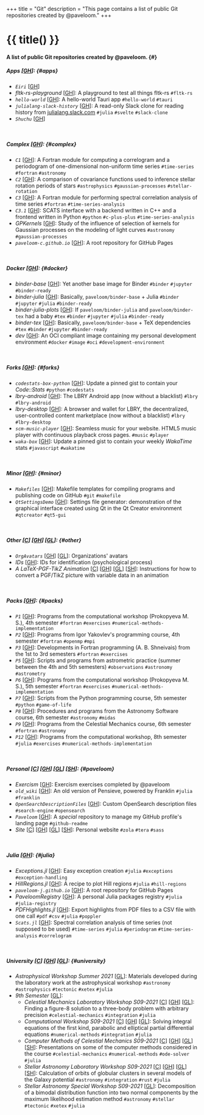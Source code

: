 +++
title = "Git"
description = "This page contains a list of public Git repositories created by @paveloom."
+++

# {{ title() }}
#### A list of public Git repositories created by @paveloom. {#}

##### Apps [[GH](https://github.com/paveloom-a)]: {#apps}
- *`Eiri`* [[GH](https://github.com/paveloom-a/Eiri)]
- *fltk-rs-playground* [[GH](https://github.com/paveloom-a/fltk-rs-playground)]: A playground to test all things fltk-rs `#fltk-rs`
- *`hello-world`* [[GH](https://github.com/paveloom-a/hello-world)]: A hello-world Tauri app `#hello-world` `#tauri`
- *`julialang-slack-history`* [[GH](https://github.com/paveloom-a/julialang-slack-history)]: A read-only Slack clone for reading history from [julialang.slack.com](https://julialang.slack.com) `#julia` `#svelte` `#slack-clone`
- *`Shuchu`* [[GH](https://github.com/paveloom-a/Shuchu)]

<br>

##### Complex [[GH](https://github.com/paveloom-c)]: {#complex}
- *`C1`* [[GH](https://github.com/paveloom-c/C1)]: A Fortran module for computing a correlogram and a periodogram of one-dimensional non-uniform time series `#time-series` `#fortran` `#astronomy`
- *`C2`* [[GH](https://github.com/paveloom-c/C2)]: A comparison of covariance functions used to inference stellar rotation periods of stars `#astrophysics` `#gaussian-processes` `#stellar-rotation`
- *`C3`* [[GH](https://github.com/paveloom-c/C3)]: A Fortran module for performing spectral correlation analysis of time series `#fortran` `#time-series-analysis`
- *`C3.1`* [[GH](https://github.com/paveloom-c/C3.1)]: SCATS interface with a backend written in C++ and a frontend written in Python `#python` `#c-plus-plus` `#time-series-analysis`
- *GPKernels* [[GH](https://github.com/paveloom-c/GPKernels)]: Study of the influence of selection of kernels for Gaussian processes on the modeling of light curves `#astronomy` `#gaussian-processes`
- *`paveloom-c.github.io`* [[GH](https://github.com/paveloom-c/paveloom-c.github.io)]: A root repository for GitHub Pages

<br>

##### Docker [[GH](https://github.com/paveloom-d)]: {#docker}

- *binder-base* [[GH](https://github.com/paveloom-d/binder-base)]: Yet another base image for Binder `#binder` `#jupyter` `#binder-ready`
- *binder-julia* [[GH](https://github.com/paveloom-d/binder-julia)]: Basically, `paveloom/binder-base` + Julia `#binder` `#jupyter` `#julia` `#binder-ready`
- *binder-julia-plots* [[GH](https://github.com/paveloom-d/binder-julia-plots)]: If `paveloom/binder-julia` and `paveloom/binder-tex` had a baby `#tex` `#binder` `#jupyter` `#julia` `#binder-ready`
- *binder-tex* [[GH](https://github.com/paveloom-d/binder-tex)]: Basically, `paveloom/binder-base` + TeX dependencies `#tex` `#binder` `#jupyter` `#binder-ready`
- *dev* [[GH](https://github.com/paveloom-d/dev)]: An OCI compliant image containing my personal development environment `#docker` `#image` `#oci` `#development-environment`

<br>

##### Forks [[GH](https://github.com/paveloom-f)]: {#forks}
- *`codestats-box-python`* [[GH](https://github.com/paveloom-f/codestats-box-python)]: Update a pinned gist to contain your *Code::Stats* `#python` `#codestats`
- *lbry-android* [[GH](https://github.com/paveloom-f/lbry-android)]: The LBRY Android app (now without a blacklist) `#lbry` `#lbry-android`
- *lbry-desktop* [[GH](https://github.com/paveloom-f/lbry-desktop)]: A browser and wallet for LBRY, the decentralized, user-controlled content marketplace (now without a blacklist) `#lbry` `#lbry-desktop`
- *`scm-music-player`* [[GH](https://github.com/paveloom-f/scm-music-player)]: Seamless music for your website. HTML5 music player with continuous playback cross pages. `#music` `#player`
- *`waka-box`* [[GH](https://github.com/paveloom-f/waka-box)]: Update a pinned gist to contain your weekly _WakaTime_ stats `#javascript` `#wakatime`

<br>

##### Minor [[GH](https://github.com/paveloom-m)]: {#minor}
- *`Makefiles`* [[GH](https://github.com/paveloom-m/Makefiles)]: Makefile templates for compiling programs and publishing code on GitHub `#git` `#makefile`
- *`QtSettingsDemo`* [[GH](https://github.com/paveloom-m/QtSettingsDemo)]: Settings file generator: demonstration of the graphical interface created using Qt in the Qt Creator environment `#qtcreator` `#qt5-gui`

<br>

##### Other [[C](https://codeberg.org/paveloom-o)] [[GH](https://github.com/paveloom-o)] [[GL](https://gitlab.com/paveloom-g/other)]: {#other}
- *`OrgAvatars`* [[GH](https://github.com/paveloom-o/OrgAvatars)] [[GL](https://gitlab.com/paveloom-g/other/OrgAvatars)]: Organizations' avatars
- *IDs* [[GH](https://github.com/paveloom-o/IDs)]: IDs for identification (psychological process)
- *A LaTeX-PGF-TikZ Animation* [[C](https://codeberg.org/paveloom-o/A-LaTeX-PGF-TikZ-Animation)] [[GH](https://github.com/paveloom-o/A-LaTeX-PGF-TikZ-Animation)] [[GL](https://gitlab.com/paveloom-g/other/a-latex-pgf-tikz-animation)] [[SH](https://sr.ht/~paveloom/A-LaTeX-PGF-TikZ-Animation)]: Instructions for how to convert a PGF/TikZ picture with variable data in an animation

<br>

##### Packs [[GH](https://github.com/paveloom-p)]: {#packs}
- *`P1`* [[GH](https://github.com/paveloom-p/P1)]: Programs from the computational workshop (Prokopyeva M. S.), 4th semester `#fortran` `#exercises` `#numerical-methods-implementation`
- *`P2`* [[GH](https://github.com/paveloom-p/P2)]: Programs from Igor Yakovlev's programming course, 4th semester `#fortran` `#openmp` `#mpi`
- *`P3`* [[GH](https://github.com/paveloom-p/P3)]: Developments in Fortran programming (A. B. Shneivais) from the 1st to 3rd semesters `#fortran` `#exercises`
- *`P5`* [[GH](https://github.com/paveloom-p/P5)]: Scripts and programs from astrometric practice (summer between the 4th and 5th semesters) `#observations`  `#astronomy` `#astrometry`
- *`P6`* [[GH](https://github.com/paveloom-p/P6)]: Programs from the computational workshop (Prokopyeva M. S.), 5th semester `#fortran` `#exercises` `#numerical-methods-implementation`
- *`P7`* [[GH](https://github.com/paveloom-p/P7)]: Scripts from the Python programming course, 5th semester `#python` `#game-of-life`
- *`P8`* [[GH](https://github.com/paveloom-p/P8)]: Procedures and programs from the Astronomy Software course, 6th semester `#astronomy` `#midas`
- *`P9`* [[GH](https://github.com/paveloom-p/P9)]: Programs from the Celestial Mechanics course, 6th semester `#fortran` `#astronomy`
- *`P12`* [[GH](https://github.com/paveloom-p/P12)]: Programs from the computational workshop, 8th semester `#julia` `#exercises` `#numerical-methods-implementation`

<br>

##### Personal [[C](https://codeberg.org/Paveloom)] [[GH](https://github.com/Paveloom)] [[GL](https://gitlab.com/paveloom-g/personal)] [[SH](https://sr.ht/~paveloom/)]: {#paveloom}
- *Exercism* [[GH](https://github.com/Paveloom/Exercism)]: Exercism exercises completed by @paveloom
- *`old_wiki`* [[GH](https://github.com/Paveloom/old_wiki)]: An old version of Pensieve, powered by Franklin `#julia` `#franklin`
- *`OpenSearchDescriptionFiles`* [[GH](https://github.com/Paveloom/OpenSearchDescriptionFiles)]: Custom OpenSearch description files  `#search-engine` `#opensearch`
- *`Paveloom`* [[GH](https://github.com/Paveloom/Paveloom)]: A *special* repository to manage my GitHub profile's landing page `#github-readme`
- *Site* [[C](https://codeberg.org/paveloom/pages)] [[GH](https://github.com/Paveloom/paveloom.github.io)] [[GL](https://gitlab.com/paveloom-g/personal/site)] [[SH](https://sr.ht/~paveloom/paveloom.shrt.site)]: Personal website `#zola` `#tera` `#sass`

<br>

##### Julia [[GH](https://github.com/paveloom-j)]: {#julia}
- *Exceptions.jl* [[GH](https://github.com/paveloom-j/Exceptions.jl)]: Easy exception creation `#julia` `#exceptions` `#exception-handling`
- *HillRegions.jl* [[GH](https://github.com/paveloom-j/HillRegions.jl)]: A recipe to plot Hill regions `#julia` `#hill-regions`
- *`paveloom-j.github.io`* [[GH](https://github.com/paveloom-j/paveloom-j.github.io)]: A root repository for GitHub Pages
- *PaveloomRegistry* [[GH](https://github.com/paveloom-j/PaveloomRegistry)]: A personal Julia packages registry `#julia` `#julia-registry`
- *PDFHighlights.jl* [[GH](https://github.com/paveloom-j/PDFHighlights.jl)]: Export highlights from PDF files to a CSV file with one call `#pdf` `#csv` `#julia` `#poppler`
- *`Scats.jl`* [[GH](https://github.com/paveloom-j/Scats.jl)]: Spectral correlation analysis of time series (not supposed to be used) `#time-series` `#julia` `#periodogram` `#time-series-analysis` `#correlogram`

<br>

##### University [[C](https://codeberg.org/paveloom-university)] [[GH](https://github.com/paveloom-university)] [[GL](https://gitlab.com/paveloom-g/university)]: {#university}
- *Astrophysical Workshop Summer 2021* [[GL](https://gitlab.com/paveloom-g/university/astrophysical-workshop-summer-2021)]: Materials developed during the laboratory work at the astrophysical workshop `#astronomy` `#astrophysics` `#tectonic` `#xetex` `#julia`
- *9th Semester* [[GL](https://gitlab.com/paveloom-g/university/s09-2021)]:
  - *Celestial Mechanics Laboratory Workshop S09-2021* [[C](https://codeberg.org/paveloom-university/Celestial-Mechanics-Laboratory-Workshop-S09-2021)] [[GH](https://github.com/paveloom-university/Celestial-Mechanics-Laboratory-Workshop-S09-2021)] [[GL](https://gitlab.com/paveloom-g/university/s09-2021/celestial-mechanics-laboratory-workshop-s09-2021)]: Finding a figure-8 solution to a three-body problem with arbitrary precision `#celestial-mechanics` `#integration` `#julia`
  - *Computational Workshop S09-2021* [[C](https://codeberg.org/paveloom-university/Computational-Workshop-S09-2021)] [[GH](https://github.com/paveloom-university/Computational-Workshop-S09-2021)] [[GL](https://gitlab.com/paveloom-g/university/s09-2021/computational-workshop)]: Solving integral equations of the first kind, parabolic and elliptical partial differential equations `#numerical-methods` `#integration` `#julia`
  - *Computer Methods of Celestial Mechanics S09-2021* [[C](https://codeberg.org/paveloom-university/Computer-Methods-of-Celestial-Mechanics-S09-2021)] [[GH](https://github.com/paveloom-university/Computer-Methods-of-Celestial-Mechanics-S09-2021)] [[GL](https://gitlab.com/paveloom-g/university/s09-2021/computer-methods-of-celestial-mechanics)] [[SH](https://sr.ht/~paveloom/Computer-Methods-of-Celestial-Mechanics-S09-2021)]: Presentations on some of the computer methods considered in the course `#celestial-mechanics` `#numerical-methods` `#ode-solver` `#julia`
  - *Stellar Astronomy Laboratory Workshop S09-2021* [[C](https://codeberg.org/paveloom-university/Stellar-Astronomy-Laboratory-Workshop-S09-2021)] [[GH](https://github.com/paveloom-university/Stellar-Astronomy-Laboratory-Workshop-S09-2021)] [[GL](https://gitlab.com/paveloom-g/university/s09-2021/stellar-astronomy-laboratory-workshop)] [[SH](https://sr.ht/~paveloom/Stellar-Astronomy-Laboratory-Workshop-S09-2021)]: Calculation of orbits of globular clusters in several models of the Galaxy potential `#astronomy` `#integration` `#rust` `#julia`
  - *Stellar Astronomy Special Workshop S09-2021* [[GL](https://gitlab.com/paveloom-g/university/s09-2021/stellar-astronomy-special-workshop)]: Decomposition of a bimodal distribution function into two normal components by the maximum likelihood estimation method `#astronomy` `#stellar` `#tectonic` `#xetex` `#julia`

